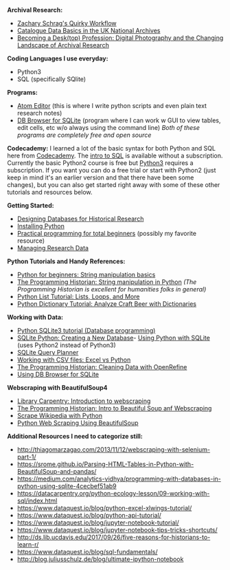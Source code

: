 **Archival Research:**
- [Zachary Schrag's Quirky Workflow](https://zacharyschrag.com/research/my-quirky-workflow/)
- [Catalogue Data Basics in the UK National Archives](https://blog.nationalarchives.gov.uk/catalogue-data-basics/)
- [Becoming a Desk(top) Profession: Digital Photography and the Changing Landscape of Archival Research](https://www.ianmilligan.ca/talk/aha-2020/)

**Coding Languages I use everyday:**
- Python3 
- SQL (specifically SQlite)

**Programs:**
- [Atom Editor](https://atom.io/) (this is where I write python scripts and even plain text research notes)
- [DB Browser for SQLite](https://sqlitebrowser.org/) (program where I can work w GUI to view tables, edit cells, etc w/o always using the command line)
   *Both of these programs are completely free and open source*

**Codecademy:**
I learned a lot of the basic syntax for both Python and SQL here from [Codecademy](https://www.codecademy.com). The [intro to SQL](https://www.codecademy.com/learn/learn-sql) is available without a subscription. Currently the basic Python2 course is free but [Python3](https://www.codecademy.com/learn/learn-python-3) requires a subscription. If you want you can do a free trial or start with Python2 (just keep in mind it's an earlier version and that there have been some changes), but you can also get started right away with some of these other tutorials and resources below.

**Getting Started:**
- [Designing Databases for Historical Research ](https://port.sas.ac.uk/mod/book/view.php?id=75)
- [Installing Python](https://realpython.com/installing-python/)
- [Practical programming for total beginners](https://automatetheboringstuff.com/) (possibly my favorite resource)
- [Managing Research Data](https://port.sas.ac.uk/course/view.php?id=73)

**Python Tutorials and Handy References:**
- [Python for beginners: String manipulation basics](https://www.pythonforbeginners.com/basics/string-manipulation-in-python)
- [The Programming Historian: String manipulation in Python](https://programminghistorian.org/en/lessons/manipulating-strings-in-python) *(The Programming Historian is excellent for humanities folks in general)*
- [Python List Tutorial: Lists, Loops, and More](https://www.dataquest.io/blog/python-list-tutorial/)
- [Python Dictionary Tutorial: Analyze Craft Beer with Dictionaries](https://www.dataquest.io/blog/python-dictionary-tutorial/)

**Working with Data:**
- [Python SQLite3 tutorial (Database programming)](https://likegeeks.com/python-sqlite3-tutorial/)
- [SQLite Python: Creating a New Database](https://www.sqlitetutorial.net/sqlite-python/creating-database/)- [Using Python with SQLite](http://zetcode.com/db/sqlitepythontutorial/) (uses Python2 instead of Python3)
- [SQLite Query Planner](https://www.sqlite.org/queryplanner.html)
- [Working with CSV files: Excel vs Python](https://www.dataquest.io/blog/excel-vs-python/)
- [The Programming Historian: Cleaning Data with OpenRefine](https://programminghistorian.org/en/lessons/cleaning-data-with-openrefine)
- [Using DB Browser for SQLite](https://datacarpentry.org/sql-socialsci/02-db-browser/index.html)

**Webscraping with BeautifulSoup4**
- [Library Carpentry: Introduction to webscraping](https://librarycarpentry.org/lc-webscraping/)
- [The Programming Historian: Intro to Beautiful Soup anf Webscraping](https://programminghistorian.org/en/lessons/intro-to-beautiful-soup#get-a-webpage-to-scrape)
- [Scrape Wikipedia with Python](https://roche.io/2016/05/scrape-wikipedia-with-python)
- [Python Web Scraping Using BeautifulSoup](https://www.dataquest.io/blog/web-scraping-tutorial-python/)

**Additional Resources I need to categorize still:**
- http://thiagomarzagao.com/2013/11/12/webscraping-with-selenium-part-1/
- https://srome.github.io/Parsing-HTML-Tables-in-Python-with-BeautifulSoup-and-pandas/
- https://medium.com/analytics-vidhya/programming-with-databases-in-python-using-sqlite-4cecbef51ab9
- https://datacarpentry.org/python-ecology-lesson/09-working-with-sql/index.html
- https://www.dataquest.io/blog/python-excel-xlwings-tutorial/
- https://www.dataquest.io/blog/python-api-tutorial/
- https://www.dataquest.io/blog/jupyter-notebook-tutorial/
- https://www.dataquest.io/blog/jupyter-notebook-tips-tricks-shortcuts/
- http://ds.lib.ucdavis.edu/2017/09/26/five-reasons-for-historians-to-learn-r/
- https://www.dataquest.io/blog/sql-fundamentals/
- http://blog.juliusschulz.de/blog/ultimate-ipython-notebook
